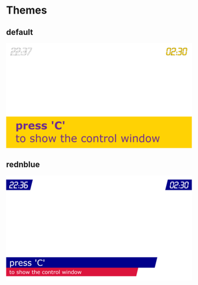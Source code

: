 Themes
======

default
-----

![default theme screenshot](default.png)

rednblue
-----

![rednblue theme screenshot](rednblue.png)